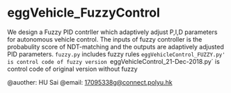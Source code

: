 # eggVehicle_FuzzyControl
We design a Fuzzy PID contrller which adaptively adjust P,I,D parameters for autonomous vehicle control.
The inputs of fuzzy controller is the probabulity score of NDT-matching and the outputs are adaptively adjusted PID parameters.
`fuzzy.py` includes fuzzy rules
`eggVehicleControl_FUZZY.py' is control code of fuzzy version
`eggVehicleControl_21-Dec-2018.py` is control code of original version without fuzzy 

@auother: HU Sai
@email: 17095338g@connect.polyu.hk
